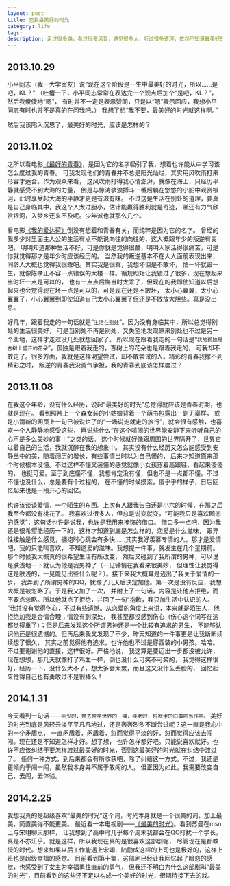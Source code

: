 ```yaml
---
layout: post
title: 至我最美好的时光
category: life
tags: 
description: 走过很多路，看过很多风景，遇见很多人，听过很多道理，依然不知道最美好的时光应该是怎样的……
---
```


## 2013.10.29
小平同志（我一大学室友）说“现在这个阶段是一生中最美好的时光，所以……是吧，KL？”
（吐槽一下，小平同志常常在表达完一个观点后加个“是吧，KL？”，然后我傻傻地“嗯”，
有时并不一定是表示赞同，只是以“嗯”表示回应，我想小平同志有时也并不是真的在问我吧。）
我想了想“我不要，最美好的时光就这样啊。”

然后我该陷入沉思了，最美好的时光，应该是怎样的？

## 2013.11.02
之所以看电影[《最好的青春》][最好的青春]，是因为它的名字吸引了我，想着也许能从中学习该怎么度过我的青春。
可我发现他们的青春并不总是阳光灿烂，其实用风吹雨打来形容才适合。作为观众来看，
这风吹雨打得我心情澎湃，就像在海上，只经历平静就感受不到大海的力量，
倒是与惊涛骇浪搏斗一番后躺在悠悠的小船中观赏银河，此时享受起大海的平静才更是有滋有味。
不过这是生活在别处的道理，要真是自己身临其中，我这个人太过胆小，估计能赢得胜利就是奇迹，
哪还有力气欣赏银河，入梦乡还来不及呢。少年派也就那么几个。

看电影[《我的爱达荷》][我的爱达荷]倒没有想着和青春有关，而纯粹是因为它的名字。
曾经的我多少对里面主人公的生活有点不能说向往的向往的，这大概跟年少的叛逆有关吧，
明明知道那种生活不好，可是你就是觉得很酷，明明人家活得很痛苦，可是你就觉得那才是年少时应该经历的。
当然我的叛逆基本不在大人面前表现出来，同龄人大概也觉得我很乖吧。其实我是很乖，我想坏但是不敢坏，
怕一坏就毁一生，就像陈孝正不容一点错误的大楼一样。循规蹈矩让我错过了很多，现在想起来当时坏一点是可以的，
也有一点点后悔当时太乖了，但现在的我即使知道以后想起来也会觉得现在坏一点是可以的，可是现在还是不敢坏，
太小心翼翼，太小心翼翼了，小心翼翼到即使知道自己太小心翼翼了但还是不敢放大胆些。真是没出息。

好几年，跟着我走的一句话就是“`生活在别处`”。因为没有身临其中，所以总觉得别处的生活很美好，
可是当别处不再是别处，又失望地发现原来别处也不过是另一个此地，这样才走过没几处就想回家了。
所以现在跟着我走的一句话是“`我的孤独是杏树上盛开的花朵`”，孤独是跟着我走的，杏树上的花朵也是跟着我走的，
可我却不敢走了。很多方面，我就是这样渴望尝试，却不敢尝试的人。精彩的青春我撑不到精彩之时，
叛逆的青春我没勇气承担，我的青春到底该怎样度过？

## 2013.11.08
在我这个年龄，没有什么经历，说起“最美好的时光”总觉得就应该是青春时期，也就是现在。
看到照片上一个森女装的小姑娘背着一个萌书包露出一副无辜样，
或是小清新的网页上一句已被说烂了的“一场说走就走的旅行”，就会很有感触，也喜欢一个人静静地感受这些，
再说些什么“在这个喧闹的世界能安静下来听听自己的心声是多么美妙的事！”之类的话。
这个时候就好像跟周围的世界隔开了，世界它过着自己的生活，我就沉醉在我的想象中。
其实没有什么经历又怎么能感受到安静丛中的美，随着阅历的增长，有些事情当时以为自己懂的，
后来才知道原来那个时候根本没懂。不过这样不懂又装懂的感觉就像小女孩穿着高跟鞋，看起来傻傻的，
也挺可爱。至于到底懂不懂，我想肯定没有懂，但也不是一点都不懂。不过不懂也没什么，总是要有个过程的，
在不懂的时候摸索，傻乎乎的样子，日后回忆起来也是一段开心的回忆。

也许该谈谈爱情，一个陌生的东西。上次有人跟我告白还是小六的时候，在那之后我至今都没有桃花了。
我喜欢过很多人，但总是说变就变，“可能我只是喜欢暗恋的感觉”，这句话也许是说我，也许是我用来掩饰的借口。
借口多一点吧，因为我还是很希望能经历一下的，这样才知道到底是怎么样的，恋爱是什么滋味，
跟异性接触是什么感觉，拥抱时心跳会有多快……其实我好羡慕专情的人，那才是爱情吧，我的只能叫喜欢，
不知道爱的滋味。我想提一件事，就发生在几个星期前。那个时候我大概真的很希望生活有所改变，
然后又碰到了我所谓的男神，可以说是肤浅地一下就认为他是我男神了（一见钟情在我看来很美妙，
但理性让我觉得这是肤浅的，一见能见出些什么呢？）。接下来我大概算是迈出了我关于爱情的一步，
我弄到了所谓男神的QQ，犹豫了几天后决定加他。第一次是没有反应，我想大概是被忽略了。于是我又加了一次，
并附上了一句话，内容是让他点拒绝，而不要点忽略。所以他就点了拒绝，并回了一句“抱歉，我只加生活中认识的人。
”我并没有觉得伤心，不过有些遗憾。从恋爱的角度上来讲，本来就是陌生人，他拒绝加我是合情合理；情没有到深处，
我甚至都没感到伤心（伤心这个词写在这都觉得重了）；但是后来发现这个所谓男神还是一个比较有追求的男生，
不能够认识他还是很遗憾的。但再后来我又发现了不少，昨天知道的一件事更是让我断断续续想了很久，
其实之前觉得他有追求，也许他也不过是穿西装的小男孩。哈哈。不过要谢谢他的直接，这样很好。严格地说，
我这算是要迈出一步都没被允许，现在想想，那几天就像打了鸡血一样，倒也没什么可笑不可笑的，
我觉得这样很好，经历一下，没什么大不了，想太多会太累，而且这又没什么丢脸的，
回忆起来觉得自己也有勇敢过不是很棒么！

## 2014.1.31
今天看到一句话——`年少时，常去荒芜世界的一隅，年老时，包袱里的旧事叮当作响。`
美好的时光到底是风轻云淡平平凡凡地过，还是轰轰烈烈不断尝试呢？这一直是我心中的一个矛盾点，
一直矛盾着，矛盾着，忽而觉得平淡的好，忽而觉得应该去闯闯。现在还是不知道怎样才好。想了想，
也许怎样都好吧。只能说喜欢就好。也许不应该纠结于要怎样渡过最美好的时光，否则这最美好的时光就在纠结中渡过了。
任何一种方式，到后来都会有所收获吧，除了纠结这一方式。不过，我还是更倾向于闯一闯，虽然我本身并不属于敢闯的人，
但正因为如此，我需要改变自己，去闯，去体验。

## 2014.2.25
我想我真的是超级喜欢“最美的时光”这个词，时光本身就是一个很美的词，加上最美，简直美得不能更美。
最近看一本电视剧——[《最美的时光》][最美的时光]。看到苏曼在msn上与宋翊聊天那样，
让我想到了高中时几乎每个周末我都会在QQ打扰一个学长，真是不亦乐乎。就是这样，所以我现在真的是很喜欢这部剧呢，
尽管现在是都教授的时代。想来如果以后工作能遇上宋翊、陆励成这样的上司也是极好的，这样上班也是超级幸福的感觉。
目前看到第十集，这部剧已经让我回忆起了暗恋的感觉，也感受到了女主为幸福勇往直前的勇气，
但我还不明白为什么这部剧叫“最美的时光”，目前看到的这些还不足以构成一个美好的时光，很期待接下去的戏。


[最好的青春]: http://baike.baidu.com/subview/454759/5055365.htm?from_id=3015666&type=syn&fromtitle=%E6%9C%80%E5%A5%BD%E7%9A%84%E9%9D%92%E6%98%A5&fr=aladdin
[我的爱达荷]: http://baike.baidu.com/view/901595.htm?fr=aladdin
[最美的时光]: http://baike.baidu.com/subview/4328729/9010141.htm#viewPageContent
